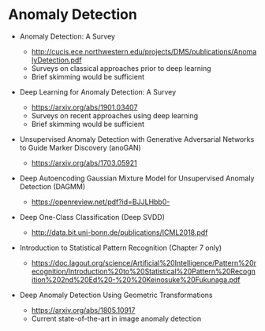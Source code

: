 # Anomaly Detection

* Anomaly Detection: A Survey
  * http://cucis.ece.northwestern.edu/projects/DMS/publications/AnomalyDetection.pdf
  * Surveys on classical approaches prior to deep learning
  * Brief skimming would be sufficient

* Deep Learning for Anomaly Detection: A Survey
  * https://arxiv.org/abs/1901.03407
  * Surveys on recent approaches using deep learning
  * Brief skimming would be sufficient
  
* Unsupervised Anomaly Detection with Generative Adversarial Networks to Guide Marker Discovery (anoGAN)
  * https://arxiv.org/abs/1703.05921
  
* Deep Autoencoding Gaussian Mixture Model for Unsupervised Anomaly Detection (DAGMM)
  * https://openreview.net/pdf?id=BJJLHbb0-

* Deep One-Class Classification (Deep SVDD)
  * http://data.bit.uni-bonn.de/publications/ICML2018.pdf

* Introduction to Statistical Pattern Recognition (Chapter 7 only) 
  * https://doc.lagout.org/science/Artificial%20Intelligence/Pattern%20recognition/Introduction%20to%20Statistical%20Pattern%20Recognition%202nd%20Ed%20-%20%20Keinosuke%20Fukunaga.pdf

* Deep Anomaly Detection Using Geometric Transformations
  * https://arxiv.org/abs/1805.10917
  * Current state-of-the-art in image anomaly detection
